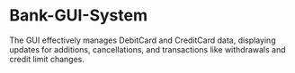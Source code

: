 # Bank-GUI-System
The GUI effectively manages DebitCard and CreditCard data, displaying updates for additions, cancellations, and transactions like withdrawals and credit limit changes.
